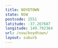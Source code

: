 ```yaml
---
title: BOYDTOWN
state: NSW
postcode: 2551
latitude: -37.267687
longitude: 149.792364
url: /nsw/boydtown/
layout: suburb
---
```

